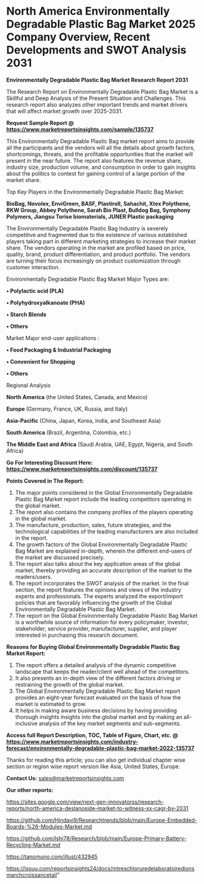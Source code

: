 # North America Environmentally Degradable Plastic Bag Market 2025 Company Overview, Recent Developments and SWOT Analysis 2031

<strong>Environmentally Degradable Plastic Bag Market Research Report 2031</strong>

The Research Report on Environmentally Degradable Plastic Bag Market is a Skillful and Deep Analysis of the Present Situation and Challenges. This research report also analyzes other important trends and market drivers that will affect market growth over 2025-2031.

<strong>Request Sample Report @ <a href=https://www.marketreportsinsights.com/sample/135737>https://www.marketreportsinsights.com/sample/135737</a></strong>

This Environmentally Degradable Plastic Bag market report aims to provide all the participants and the vendors will all the details about growth factors, shortcomings, threats, and the profitable opportunities that the market will present in the near future. The report also features the revenue share, industry size, production volume, and consumption in order to gain insights about the politics to contest for gaining control of a large portion of the market share.

Top Key Players in the Environmentally Degradable Plastic Bag Market:

<strong>BioBag, Novolex, EnviGreen, BASF, Plastiroll, Sahachit, Xtex Polythene, RKW Group, Abbey Polythene, Sarah Bio Plast, Bulldog Bag, Symphony Polymers, Jiangsu Torise biomaterials, JUNER Plastic packaging</strong>

The Environmentally Degradable Plastic Bag Industry is severely competitive and fragmented due to the existence of various established players taking part in different marketing strategies to increase their market share. The vendors operating in the market are profiled based on price, quality, brand, product differentiation, and product portfolio. The vendors are turning their focus increasingly on product customization through customer interaction.

Environmentally Degradable Plastic Bag Market Major Types are:

<strong>• Polylactic acid (PLA)

• Polyhydroxyalkanoate (PHA)

• Starch Blends

• Others</strong>

Market Major end-user applications :

<strong>• Food Packaging & Industrial Packaging

• Convenient for Shopping

• Others</strong>

Regional Analysis

</u><strong><b>North America</b></strong> (the United States, Canada, and Mexico)

<strong><b>Europe </b></strong>(Germany, France, UK, Russia, and Italy)

<strong><b>Asia-Pacific</b></strong> (China, Japan, Korea, India, and Southeast Asia)

<strong><b>South America</b></strong> (Brazil, Argentina, Colombia, etc.)

<strong><b>The Middle East and Africa</b></strong> (Saudi Arabia, UAE, Egypt, Nigeria, and South Africa)

<strong>Go For Interesting Discount Here: <a href=https://www.marketreportsinsights.com/discount/135737>https://www.marketreportsinsights.com/discount/135737</a></strong>

<strong>Points Covered in The Report:</strong>
<ol>
  <li>The major points considered in the Global Environmentally Degradable Plastic Bag Market report include the leading competitors operating in the global market.</li>
  <li>The report also contains the company profiles of the players operating in the global market.</li>
  <li>The manufacture, production, sales, future strategies, and the technological capabilities of the leading manufacturers are also included in the report.</li>
  <li>The growth factors of the Global Environmentally Degradable Plastic Bag Market are explained in-depth, wherein the different end-users of the market are discussed precisely.</li>
  <li>The report also talks about the key application areas of the global market, thereby providing an accurate description of the market to the readers/users.</li>
  <li>The report incorporates the SWOT analysis of the market. In the final section, the report features the opinions and views of the industry experts and professionals. The experts analyzed the export/import policies that are favorably influencing the growth of the Global Environmentally Degradable Plastic Bag Market.</li>
  <li>The report on the Global Environmentally Degradable Plastic Bag Market is a worthwhile source of information for every policymaker, investor, stakeholder, service provider, manufacturer, supplier, and player interested in purchasing this research document.</li>
</ol>
<strong>Reasons for Buying Global Environmentally Degradable Plastic Bag Market Report:</strong>

<ol>
  <li>The report offers a detailed analysis of the dynamic competitive landscape that keeps the reader/client well ahead of the competitors.</li>
  <li>It also presents an in-depth view of the different factors driving or restraining the growth of the global market.</li>
  <li>The Global Environmentally Degradable Plastic Bag Market report provides an eight-year forecast evaluated on the basis of how the market is estimated to grow.</li>
  <li>It helps in making aware business decisions by having providing thorough insights insights into the global market and by making an all-inclusive analysis of the key market segments and sub-segments.</li>
</ol>
<strong>Access full Report Description, TOC, Table of Figure, Chart, etc. @ <a href=https://www.marketreportsinsights.com/industry-forecast/environmentally-degradable-plastic-bag-market-2022-135737>https://www.marketreportsinsights.com/industry-forecast/environmentally-degradable-plastic-bag-market-2022-135737</a></strong>


Thanks for reading this article; you can also get individual chapter wise section or region wise report version like Asia, United States, Europe.

<strong>Contact Us:</strong>
sales@marketreportsinsights.com

<strong>Our other reports:</strong>

<a href=https://sites.google.com/view/next-gen-innovatorss/research-reports/north-america-deslanoside-market-to-witness-xx-cagr-by-2031>https://sites.google.com/view/next-gen-innovatorss/research-reports/north-america-deslanoside-market-to-witness-xx-cagr-by-2031</a>

<a href=https://github.com/Hindavi9/Researchtrends/blob/main/Europe-Embedded-Boards-%26-Modules-Market.md>https://github.com/Hindavi9/Researchtrends/blob/main/Europe-Embedded-Boards-%26-Modules-Market.md</a>

<a href=https://github.com/Ishi78/Research/blob/main/Europe-Primary-Battery-Recycling-Market.md>https://github.com/Ishi78/Research/blob/main/Europe-Primary-Battery-Recycling-Market.md</a>

<a href=https://tanomuno.com/illust/432945>https://tanomuno.com/illust/432945</a>

<a href=https://issuu.com/reportsinsights24/docs/mtreschloruredelaboratoiredionsmarchcroissancetail>https://issuu.com/reportsinsights24/docs/mtreschloruredelaboratoiredionsmarchcroissancetail</a>"
